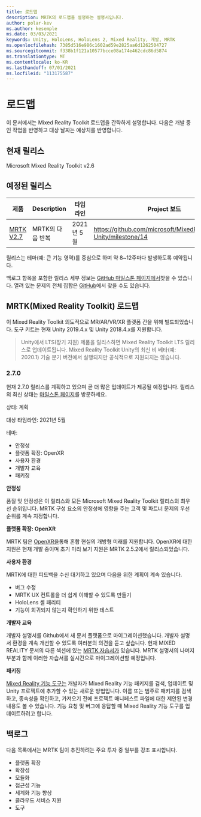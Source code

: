 ```yaml
---
title: 로드맵
description: MRTK의 로드맵을 설명하는 설명서입니다.
author: polar-kev
ms.author: kesemple
ms.date: 03/03/2021
keywords: Unity, HoloLens, HoloLens 2, Mixed Reality, 개발, MRTK
ms.openlocfilehash: 7385d516e986c1602ad59e2825aa6d1262504727
ms.sourcegitcommit: f338b1f121a10577bcce08a174e462cdc86d5874
ms.translationtype: MT
ms.contentlocale: ko-KR
ms.lasthandoff: 07/01/2021
ms.locfileid: "113175587"
---
```

# <a name="roadmap"></a>로드맵

이 문서에서는 Mixed Reality Toolkit 로드맵을 간략하게 설명합니다. 다음은 개발 중인 작업을 반영하고 대상 날짜는 예상치를 반영합니다.

## <a name="current-release"></a>현재 릴리스

Microsoft Mixed Reality Toolkit v2.6

## <a name="upcoming-releases"></a>예정된 릴리스

| 제품 | Description | 타임라인 | Project 보드 |
| --- | --- | --- | --- |
| [MRTK V2.7](#270) | MRTK의 다음 반복 | 2021년 5월 | https://github.com/microsoft/MixedRealityToolkit-Unity/milestone/14 |

릴리스는 테마(예: 큰 기능 영역)를 중심으로 하며 약 8~12주마다 발생하도록 예약됩니다.

백로그 항목을 포함한 릴리스 세부 정보는 [GitHub 마일스톤 페이지에서](https://github.com/Microsoft/MixedRealityToolkit-Unity/milestones)찾을 수 있습니다. 열려 있는 문제의 전체 집합은 [GitHub](https://github.com/microsoft/MixedRealityToolkit-Unity/issues)에서 찾을 수도 있습니다.

## <a name="mixed-reality-toolkit-mrtk-roadmap"></a>MRTK(Mixed Reality Toolkit) 로드맵

이 Mixed Reality Toolkit 의도적으로 MR/AR/VR/XR 플랫폼 간을 위해 빌드되었습니다. 도구 키트는 현재 Unity 2019.4.x 및 Unity 2018.4.x를 지원합니다.

> Unity에서 LTS(장기 지원) 제품을 릴리스하면 Mixed Reality Toolkit LTS 릴리스로 업데이트됩니다. Mixed Reality Toolkit Unity의 최신 비 베타(예: 2020.1) 기술 분기 버전에서 실행되지만 공식적으로 지원되지는 않습니다.

### <a name="270"></a>2.7.0

현재 2.7.0 릴리스를 계획하고 있으며 곧 더 많은 업데이트가 제공될 예정입니다.
릴리스의 최신 상태는 [마일스톤 페이지](https://github.com/microsoft/MixedRealityToolkit-Unity/milestone/14)를 방문하세요.

상태: 계획

대상 타임라인: 2021년 5월

테마:

- 안정성 
- 플랫폼 확장: OpenXR
- 사용자 환경
- 개발자 교육
- 패키징

**안정성**

품질 및 안정성은 이 릴리스와 모든 Microsoft Mixed Reality Toolkit 릴리스의 최우선 순위입니다. MRTK 구성 요소의 안정성에 영향을 주는 고객 및 파트너 문제의 우선 순위를 계속 지정합니다.

**플랫폼 확장: OpenXR**

MRTK 팀은 [OpenXR을](https://techcommunity.microsoft.com/t5/mixed-reality-blog/moving-forward-to-openxr/ba-p/1825672)통해 혼합 현실의 개방형 미래를 지원합니다. OpenXR에 대한 지원은 현재 개발 중이며 초기 미리 보기 지원은 MRTK 2.5.2에서 릴리스되었습니다.

**사용자 환경**

MRTK에 대한 피드백을 수신 대기하고 있으며 다음을 위한 계획이 계속 있습니다.

- 버그 수정
- MRTK UX 컨트롤을 더 쉽게 이해할 수 있도록 만들기
- HoloLens 셸 패리티
- 기능이 회귀되지 않는지 확인하기 위한 테스트

**개발자 교육**

개발자 설명서를 Github에서 새 문서 플랫폼으로 마이그레이션했습니다. 개발자 설명서 환경을 계속 개선할 수 있도록 여러분의 의견을 듣고 싶습니다.
현재 MIXED REALITY 문서의 다른 섹션에 있는 [MRTK 자습서가](/windows/mixed-reality/develop/unity/tutorials) 있습니다. MRTK 설명서의 나머지 부분과 함께 이러한 자습서를 실시간으로 마이그레이션할 예정입니다. 

**패키징**

[Mixed Reality 기능 도구는](/windows/mixed-reality/develop/unity/welcome-to-mr-feature-tool) 개발자가 Mixed Reality 기능 패키지를 검색, 업데이트 및 Unity 프로젝트에 추가할 수 있는 새로운 방법입니다. 이름 또는 범주로 패키지를 검색하고, 종속성을 확인하고, 가져오기 전에 프로젝트 매니페스트 파일에 대한 제안된 변경 내용도 볼 수 있습니다. 기능 요청 및 버그에 응답할 때 Mixed Reality 기능 도구를 업데이트하려고 합니다.

## <a name="backlog"></a>백로그

다음 목록에서는 MRTK 팀이 추진하려는 주요 투자 중 일부를 강조 표시합니다.

- 플랫폼 확장
- 확장성
- 모듈화
- 접근성 기능
- 세계화 기능 향상
- 클라우드 서비스 지원
- 도구

